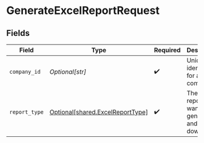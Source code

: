 # GenerateExcelReportRequest


## Fields

| Field                                                                          | Type                                                                           | Required                                                                       | Description                                                                    | Example                                                                        |
| ------------------------------------------------------------------------------ | ------------------------------------------------------------------------------ | ------------------------------------------------------------------------------ | ------------------------------------------------------------------------------ | ------------------------------------------------------------------------------ |
| `company_id`                                                                   | *Optional[str]*                                                                | :heavy_check_mark:                                                             | Unique identifier for a company.                                               | 8a210b68-6988-11ed-a1eb-0242ac120002                                           |
| `report_type`                                                                  | [Optional[shared.ExcelReportType]](undefined/models/shared/excelreporttype.md) | :heavy_check_mark:                                                             | The type of report you want to generate and download.                          |                                                                                |